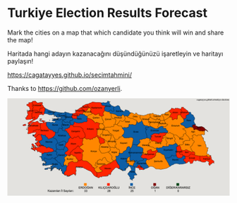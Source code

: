 # Turkiye Election Results Forecast 

Mark the cities on a map that which candidate you think will win and share the map!

Haritada hangi adayın kazanacağını düşündüğünüzü işaretleyin ve haritayı paylaşın!

https://cagatayyes.github.io/secimtahmini/





Thanks to https://github.com/ozanyerli.

![image](images/turkiye-elections.png)
